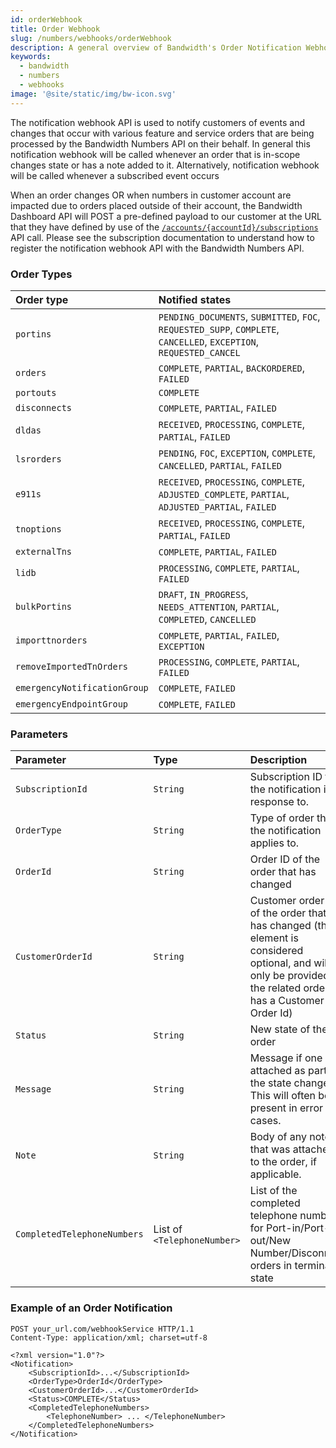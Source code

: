 ```yaml
---
id: orderWebhook
title: Order Webhook
slug: /numbers/webhooks/orderWebhook
description: A general overview of Bandwidth's Order Notification Webhook
keywords:
  - bandwidth
  - numbers
  - webhooks
image: '@site/static/img/bw-icon.svg'
---
```


The notification webhook API is used to notify customers of events and changes that occur with various feature and service orders that are being processed by the Bandwidth Numbers API on their behalf. In general this notification webhook will be called whenever an order that is in-scope changes state or has a note added to it. Alternatively, notification webhook will be called whenever a subscribed event occurs

When an order changes OR when numbers in customer account are impacted due to orders placed outside of their account, the Bandwidth Dashboard API will POST a pre-defined payload to our customer at the URL that they have defined by use of the [`/accounts/{accountId}/subscriptions`](/apis/numbers/#operation/CreateSubscriptions/) API call. Please see the subscription documentation to understand how to register the notification webhook API with the Bandwidth Numbers API.

### Order Types

| Order type | Notified states |
|:-----------|:----------------|
| `portins`                | `PENDING_DOCUMENTS`, `SUBMITTED`, `FOC`, `REQUESTED_SUPP`, `COMPLETE`, `CANCELLED`, `EXCEPTION`, `REQUESTED_CANCEL` |
| `orders`                 | `COMPLETE`, `PARTIAL`, `BACKORDERED`, `FAILED` |
| `portouts`               | `COMPLETE`  |
| `disconnects`            | `COMPLETE`, `PARTIAL`, `FAILED` |
| `dldas`                  | `RECEIVED`, `PROCESSING`, `COMPLETE`, `PARTIAL`, `FAILED` |
| `lsrorders`              | `PENDING`, `FOC`, `EXCEPTION`, `COMPLETE`, `CANCELLED`, `PARTIAL`, `FAILED` |
| `e911s`                  | `RECEIVED`, `PROCESSING`, `COMPLETE`, `ADJUSTED_COMPLETE`, `PARTIAL`, `ADJUSTED_PARTIAL`, `FAILED` |
| `tnoptions`              | `RECEIVED`, `PROCESSING`, `COMPLETE`, `PARTIAL`, `FAILED` |
| `externalTns`            | `COMPLETE`, `PARTIAL`, `FAILED` |
| `lidb`                   | `PROCESSING`, `COMPLETE`, `PARTIAL`, `FAILED` |
| `bulkPortins`            | `DRAFT`, `IN_PROGRESS`, `NEEDS_ATTENTION`, `PARTIAL`, `COMPLETED`, `CANCELLED` |
| `importtnorders`         | `COMPLETE`, `PARTIAL`, `FAILED`, `EXCEPTION` |
| `removeImportedTnOrders` | `PROCESSING`, `COMPLETE`, `PARTIAL`, `FAILED` |
| `emergencyNotificationGroup` | `COMPLETE`, `FAILED` |
| `emergencyEndpointGroup` | `COMPLETE`, `FAILED` |


### Parameters

| Parameter | Type | Description |
|:---------|:------|:------------|
| `SubscriptionId` | `String` | Subscription ID that the notification is in response to. |
| `OrderType` | `String` | Type of order that the notification applies to. |
| `OrderId` | `String` | Order ID of the order that has changed |
| `CustomerOrderId` | `String` | Customer order ID of the order that has changed (the element is considered optional, and will only be provided if the related order has a Customer Order Id) |
| `Status` | `String` | New state of the order |
| `Message` | `String` | Message if one was attached as part of the state change. This will often be present in error cases. |
| `Note` | `String` | Body of any note that was attached to the order, if applicable. |
| `CompletedTelephoneNumbers` | List of `<TelephoneNumber>` | List of the completed telephone numbers for Port-in/Port-out/New Number/Disconnect orders in terminal state |

### Example of an Order Notification

```http
POST your_url.com/webhookService HTTP/1.1
Content-Type: application/xml; charset=utf-8

<?xml version="1.0"?>
<Notification>
    <SubscriptionId>...</SubscriptionId>
    <OrderType>OrderId</OrderType>
    <CustomerOrderId>...</CustomerOrderId>
    <Status>COMPLETE</Status>
    <CompletedTelephoneNumbers>
        <TelephoneNumber> ... </TelephoneNumber>
    </CompletedTelephoneNumbers>
</Notification>
```
